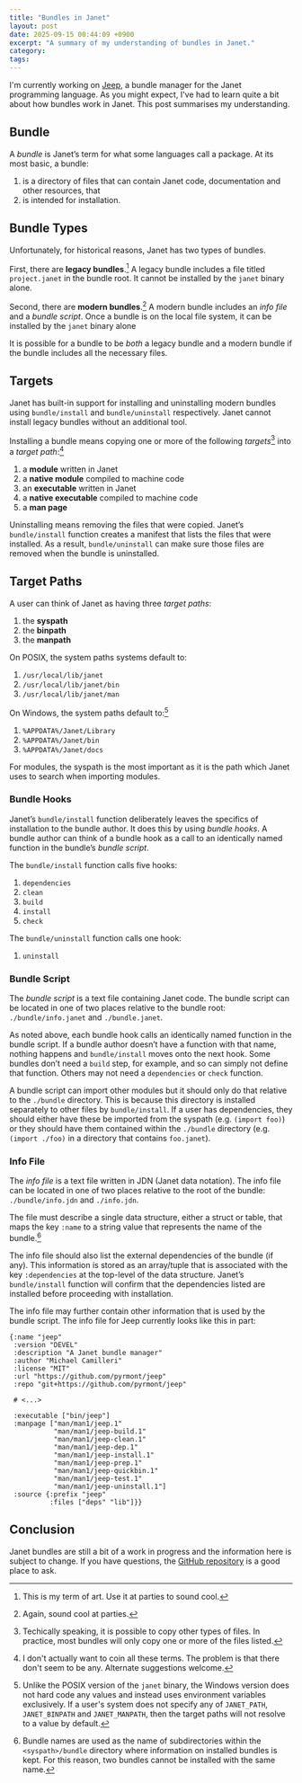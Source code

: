 ```yaml
---
title: "Bundles in Janet"
layout: post
date: 2025-09-15 00:44:09 +0900
excerpt: "A summary of my understanding of bundles in Janet."
category:
tags:
---
```


I'm currently working on [Jeep][jeep], a bundle manager for the Janet
programming language. As you might expect, I've had to learn quite a bit about
how bundles work in Janet. This post summarises my understanding.

[jeep]: https://github.com/pyrmont/jeep

## Bundle

A _bundle_ is Janet’s term for what some languages call a package. At its most
basic, a bundle:

1. is a directory of files that can contain Janet code, documentation and other
   resources, that
2. is intended for installation.

## Bundle Types

Unfortunately, for historical reasons, Janet has two types of bundles.

First, there are **legacy bundles**.[^lb] A legacy bundle includes a file titled
`project.janet` in the bundle root. It cannot be installed by the `janet` binary
alone.

Second, there are **modern bundles**.[^mb] A modern bundle includes an _info
file_ and a _bundle script_. Once a bundle is on the local file system, it can
be installed by the `janet` binary alone

It is possible for a bundle to be _both_ a legacy bundle and a modern bundle if
the bundle includes all the necessary files.

## Targets

Janet has built-in support for installing and uninstalling modern bundles using
`bundle/install` and `bundle/uninstall` respectively. Janet cannot install
legacy bundles without an additional tool.

Installing a bundle means copying one or more of the following _targets_[^of] into a
_target path_:[^tp]

1. a **module** written in Janet
2. a **native module** compiled to machine code
3. an **executable** written in Janet
4. a **native executable** compiled to machine code
5. a **man page**

Uninstalling means removing the files that were copied. Janet’s `bundle/install`
function creates a manifest that lists the files that were installed. As a
result, `bundle/uninstall` can make sure those files are removed when the bundle
is uninstalled.

## Target Paths

A user can think of Janet as having three _target paths_:

1. the **syspath**
2. the **binpath**
3. the **manpath**

On POSIX, the system paths systems default to:

1. `/usr/local/lib/janet`
2. `/usr/local/lib/janet/bin`
3. `/usr/local/lib/janet/man`

On Windows, the system paths default to:[^windows]

1. `%APPDATA%/Janet/Library`
2. `%APPDATA%/Janet/bin`
3. `%APPDATA%/Janet/docs`

For modules, the syspath is the most important as it is the path which Janet
uses to search when importing modules.

### Bundle Hooks

Janet’s `bundle/install` function deliberately leaves the specifics of
installation to the bundle author. It does this by using _bundle hooks_. A
bundle author can think of a bundle hook as a call to an identically named
function in the bundle’s _bundle script_.

The `bundle/install` function calls five hooks:

1. `dependencies`
2. `clean`
3. `build`
4. `install`
5. `check`

The `bundle/uninstall` function calls one hook:

1. `uninstall`

### Bundle Script

The _bundle script_ is a text file containing Janet code. The bundle script can
be located in one of two places relative to the bundle root:
`./bundle/info.janet` and `./bundle.janet`.

As noted above, each bundle hook calls an identically named function in the
bundle script. If a bundle author doesn’t have a function with that name,
nothing happens and `bundle/install` moves onto the next hook. Some bundles
don’t need a `build` step, for example, and so can simply not define that
function. Others may not need a `dependencies` or `check` function.

A bundle script can import other modules but it should only do that relative to
the `./bundle` directory. This is because this directory is installed separately
to other files by `bundle/install`. If a user has dependencies, they should
either have these be imported from the syspath (e.g. `(import foo)`) or they
should have them contained within the `./bundle` directory (e.g. `(import
./foo)` in a directory that contains `foo.janet`).

### Info File

The _info file_ is a text file written in JDN (Janet data notation). The info
file can be located in one of two places relative to the root of the bundle:
`./bundle/info.jdn` and `./info.jdn`.

The file must describe a single data structure, either a struct or table, that
maps the key `:name` to a string value that represents the name of the
bundle.[^name]

The info file should also list the external dependencies of the bundle (if any).
This information is stored as an array/tuple that is associated with the key
`:dependencies` at the top-level of the data structure. Janet’s `bundle/install`
function will confirm that the dependencies listed are installed before
proceeding with installation.

The info file may further contain other information that is used by the bundle
script. The info file for Jeep currently looks like this in part:

```janet
{:name "jeep"
 :version "DEVEL"
 :description "A Janet bundle manager"
 :author "Michael Camilleri"
 :license "MIT"
 :url "https://github.com/pyrmont/jeep"
 :repo "git+https://github.com/pyrmont/jeep"

 # <...>

 :executable ["bin/jeep"]
 :manpage ["man/man1/jeep.1"
           "man/man1/jeep-build.1"
           "man/man1/jeep-clean.1"
           "man/man1/jeep-dep.1"
           "man/man1/jeep-install.1"
           "man/man1/jeep-prep.1"
           "man/man1/jeep-quickbin.1"
           "man/man1/jeep-test.1"
           "man/man1/jeep-uninstall.1"]
 :source {:prefix "jeep"
          :files ["deps" "lib"]}}
```

## Conclusion

Janet bundles are still a bit of a work in progress and the information here is
subject to change. If you have questions, the [GitHub repository][gh] is a good
place to ask.

[gh]: https://github.com/janet-lang/janet

[^lb]: This is my term of art. Use it at parties to sound cool.

[^mb]: Again, sound cool at parties.

[^of]: Techically speaking, it is possible to copy other types of files. In
practice, most bundles will only copy one or more of the files listed.

[^tp]: I don't actually want to coin all these terms. The problem is that there
don't seem to be any. Alternate suggestions welcome.

[^windows]: Unlike the POSIX version of the `janet` binary, the Windows version
does not hard code any values and instead uses environment variables
exclusively. If a user's system does not specify any of `JANET_PATH`,
`JANET_BINPATH` and `JANET_MANPATH`, then the target paths will not resolve to a
value by default.

[^name]: Bundle names are used as the name of subdirectories within the
`<syspath>/bundle` directory where information on installed bundles is kept. For
this reason, two bundles cannot be installed with the same name.
